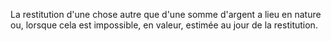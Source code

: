 La restitution d'une chose autre que d'une somme d'argent a lieu en nature ou, lorsque cela est impossible, en valeur, estimée au jour de la restitution.   
